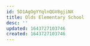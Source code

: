 ```yaml
---
id: 5D1AgOgYYqlnQGV8gjiNX
title: Olds Elementary School
desc: ''
updated: 1643727103746
created: 1643727103746
---
```


